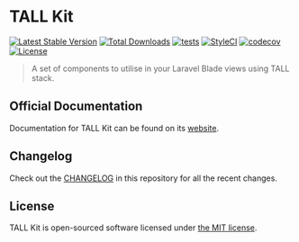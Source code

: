 # TALL Kit

[![Latest Stable Version](https://poser.pugx.org/datalogix/tall-kit/version)](https://packagist.org/packages/datalogix/tall-kit)
[![Total Downloads](https://poser.pugx.org/datalogix/tall-kit/downloads)](https://packagist.org/packages/datalogix/tall-kit)
[![tests](https://github.com/datalogix/tall-kit/workflows/tests/badge.svg)](https://github.com/datalogix/tall-kit/actions)
[![StyleCI](https://github.styleci.io/repos/314913323/shield?style=flat)](https://github.styleci.io/repos/314913323)
[![codecov](https://codecov.io/gh/datalogix/tall-kit/branch/main/graph/badge.svg)](https://codecov.io/gh/datalogix/tall-kit)
[![License](https://poser.pugx.org/datalogix/tall-kit/license)](https://packagist.org/packages/datalogix/tall-kit)

> A set of components to utilise in your Laravel Blade views using TALL stack.

## Official Documentation

Documentation for TALL Kit can be found on its [website](https://tall-kit.netlify.app/).

## Changelog

Check out the [CHANGELOG](CHANGELOG.md) in this repository for all the recent changes.

## License

TALL Kit is open-sourced software licensed under [the MIT license](./LICENSE).
